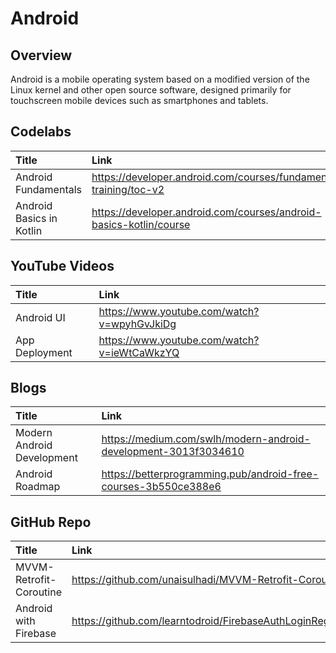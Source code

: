 # Android

## Overview

Android is a mobile operating system based on a modified version of the Linux kernel and other open source software, designed primarily for touchscreen mobile devices such as smartphones and tablets.

## Codelabs 

| Title | Link | 
| :--- | :--- | 
| Android Fundamentals | https://developer.android.com/courses/fundamentals-training/toc-v2 |
| Android Basics in Kotlin | https://developer.android.com/courses/android-basics-kotlin/course |


## YouTube Videos

| Title | Link | 
| :--- | :--- | 
| Android UI | https://www.youtube.com/watch?v=wpyhGvJkiDg |
| App Deployment | https://www.youtube.com/watch?v=ieWtCaWkzYQ |


## Blogs 

| Title | Link | 
| :--- | :--- | 
| Modern Android Development | https://medium.com/swlh/modern-android-development-3013f3034610 |
| Android Roadmap | https://betterprogramming.pub/android-free-courses-3b550ce388e6 |


## GitHub Repo 

| Title | Link | 
| :--- | :--- | 
| MVVM-Retrofit-Coroutine | https://github.com/unaisulhadi/MVVM-Retrofit-Coroutine |
| Android with Firebase | https://github.com/learntodroid/FirebaseAuthLoginRegisterMVVM |

